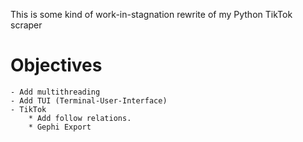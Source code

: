 This is some kind of work-in-stagnation rewrite of my Python TikTok scraper

# Objectives
    - Add multithreading
    - Add TUI (Terminal-User-Interface)
    - TikTok
        * Add follow relations.
        * Gephi Export

